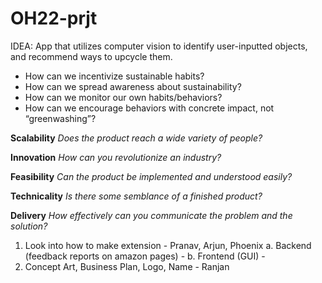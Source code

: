 # OH22-prjt

IDEA: App that utilizes computer vision to identify user-inputted objects, and recommend ways to upcycle them.
- How can we incentivize sustainable habits?
- How can we spread awareness about sustainability?
- How can we monitor our own habits/behaviors?
- How can we encourage behaviors with concrete impact, not “greenwashing”?

**Scalability**
*Does the product reach a wide variety of people?*

**Innovation**
*How can you revolutionize an industry?*

**Feasibility**
*Can the product be implemented and understood easily?*

**Technicality**
*Is there some semblance of a finished product?*

**Delivery**
*How effectively can you communicate the problem and the solution?*

1. Look into how to make extension - Pranav, Arjun, Phoenix
	a. Backend (feedback reports on amazon pages) - 
	b. Frontend (GUI) - 
2. Concept Art, Business Plan, Logo, Name - Ranjan








